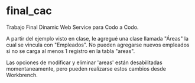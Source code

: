 # final_cac
Trabajo Final Dinamic Web Service para Codo a Codo. 

A partir del ejemplo visto en clase, le agregué una clase llamada "Áreas" la cual se vincula con "Empleados".
No pueden agregarse nuevos empleados si no se carga al menos 1 registro en la tabla "areas".

Las opciones de modificar y eliminar 'areas' están desabilitadas momentaneamente, pero pueden realizarse estos cambios desde Workbrench.
